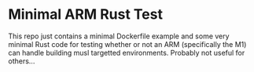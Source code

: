 # Minimal ARM Rust Test

This repo just contains a minimal Dockerfile example and some very minimal Rust
code for testing whether or not an ARM (specifically the M1) can handle
building musl targetted environments. Probably not useful for others...
